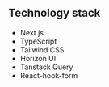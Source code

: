 
## Technology stack

- Next.js
- TypeScript
- Tailwind CSS
- Horizon UI
- Tanstack Query
- React-hook-form


